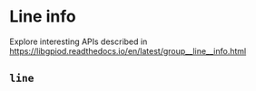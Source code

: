 # Line info

Explore interesting APIs described in <https://libgpiod.readthedocs.io/en/latest/group__line__info.html> 

## `line`   